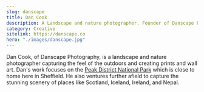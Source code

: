 ```yaml
---
slug: danscape
title: Dan Cook
description: A Landscape and nature photographer. Founder of Danscape Photography.
category: Creative
sitelink: https://danscape.co
hero: "./images/danscape.jpg"
---
```

<p>Dan Cook, of Danscape Photography, is a landscape and nature photographer capturing the feel of the outdoors and creating prints and wall art. Dan's work focuses on the <a href="https://danscape.co/portfolio">Peak District National Park</a> which is close to home here in Sheffield. He also ventures further afield to capture the stunning scenery of places like Scotland, Iceland, Ireland, and Nepal.</p>